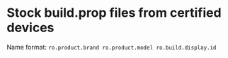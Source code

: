 # Stock build.prop files from certified devices
Name format: `ro.product.brand ro.product.model ro.build.display.id`
